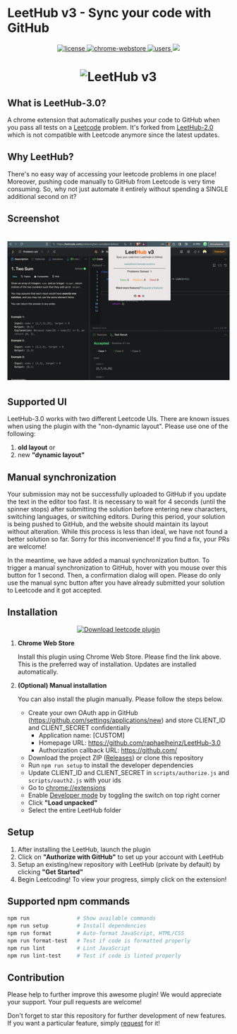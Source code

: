 
# LeetHub v3 - Sync your code with GitHub

<p align="center">
  <a href="https://github.com/raphaelheinz/LeetHub-3.0/blob/main/LICENSE">
    <img src="https://img.shields.io/badge/license-MIT-blue.svg" alt="license"/>
  </a>
  <a href="https://chromewebstore.google.com/u/1/detail/leethub-v3/kdkgpjpenaeoodajljkflmlnkoihkmda">
    <img src="https://img.shields.io/chrome-web-store/v/kdkgpjpenaeoodajljkflmlnkoihkmda.svg" alt="chrome-webstore"/>
  </a>
  <a href="https://chromewebstore.google.com/u/1/detail/leethub-v3/kdkgpjpenaeoodajljkflmlnkoihkmda">
    <img src="https://img.shields.io/chrome-web-store/d/kdkgpjpenaeoodajljkflmlnkoihkmda.svg" alt="users">
  </a>
  <a href="https://github.com/raphaelheinz/LeetHub-3.0/graphs/contributors" alt="Contributors">
    <img src="https://img.shields.io/github/contributors/raphaelheinz/LeetHub-3.0" />
  </a>
</p>
<h1 align="center">
    <img src="assets/octocode.png" alt="LeetHub v3" width="400">
</h1>


## What is LeetHub-3.0?

A chrome extension that automatically pushes your code to GitHub when you pass all tests on a <a href="http://leetcode.com/">Leetcode</a> problem. It's forked from <a href="https://github.com/arunbhardwaj/LeetHub-2.0">LeetHub-2.0</a> which is not compatible with Leetcode anymore since the latest updates.


## Why LeetHub?

There's no easy way of accessing your leetcode problems in one place! Moreover, pushing code manually to GitHub from Leetcode is very time consuming. So, why not just automate it entirely without spending a SINGLE additional second on it?

## Screenshot

<h1 align="center">
    <img src="assets/extension/4.png" alt="leetcode view" width="800">
</h1>

## Supported UI

LeetHub-3.0 works with two different Leetcode UIs. There are known issues when using the plugin with the "non-dynamic layout". Please use one of the following:

1. **old layout** or
2. new **"dynamic layout"**


## Manual synchronization

Your submission may not be successfully uploaded to GitHub if you update the text in the editor too fast. It is necessary to wait for 4 seconds (until the spinner stops) after submitting the solution before entering new characters, switching languages, or switching editors. During this period, your solution is being pushed to GitHub, and the website should maintain its layout without alteration. While this process is less than ideal, we have not found a better solution so far. Sorry for this inconvenience! If you find a fix, your PRs are welcome!

In the meantime, we have added a manual synchronization button. To trigger a manual synchronization to GitHub, hover with you mouse over this button for 1 second. Then, a confirmation dialog will open. Please do only use the manual sync button after you have already submitted your solution to Leetcode and it got accepted.



## Installation

<div align="center">
    <a href="https://chromewebstore.google.com/u/1/detail/leethub-v3/kdkgpjpenaeoodajljkflmlnkoihkmda" rel="Download leetcode plugin">
        <img src="https://embedsignage.com/wp-content/uploads/2016/04/embed-signage-chromeos-web-store-button.png" alt="Download leetcode plugin" width="300" />
    </a>
</div>

1. **Chrome Web Store**

    Install this plugin using Chrome Web Store. Please find the link above. This is the preferred way of installation. Updates are installed automatically.


2. **(Optional) Manual installation**

    You can also install the plugin manually. Please follow the steps below.

    * Create your own OAuth app in GitHub (https://github.com/settings/applications/new) and store CLIENT_ID and CLIENT_SECRET confidentially
        * Application name: [CUSTOM]
        * Homepage URL: https://github.com/raphaelheinz/LeetHub-3.0
        * Authorization callback URL: https://github.com/
    * Download the project ZIP (<a href="https://github.com/raphaelheinz/LeetHub-3.0/releases">Releases</a>) or clone this repository
    * Run ```npm run setup``` to install the developer dependencies
    * Update CLIENT_ID and CLIENT_SECRET in ```scripts/authorize.js``` and ```scripts/oauth2.js``` with your ids
    * Go to <a href="chrome://extensions">chrome://extensions</a>
    * Enable <a href="https://www.mstoic.com/enable-developer-mode-in-chrome/">Developer mode</a> by toggling the switch on top right corner
    * Click **"Load unpacked"**
    * Select the entire LeetHub folder


## Setup

1. After installing the LeetHub, launch the plugin
2. Click on **"Authorize with GitHub"** to set up your account with LeetHub
3. Setup an existing/new repository with LeetHub (private by default) by clicking **"Get Started"**
4. Begin Leetcoding! To view your progress, simply click on the extension!


## Supported npm commands

```bash
npm run               # Show available commands
npm run setup         # Install dependencies
npm run format        # Auto-format JavaScript, HTML/CSS
npm run format-test   # Test if code is formatted properly
npm run lint          # Lint JavaScript
npm run lint-test     # Test if code is linted properly
```

## Contribution

Please help to further improve this awesome plugin! We would appreciate your support. Your pull requests are welcome!

Don't forget to star this repository for further development of new features. If you want a particular feature, simply [request](https://github.com/raphaelheinz/LeetHub-3.0/labels/feature) for it!

